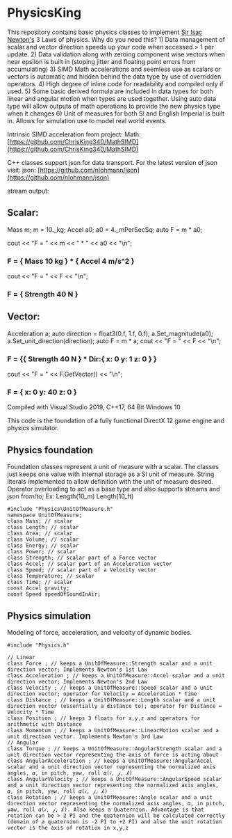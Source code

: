# PhysicsKing

This repository contains basic physics classes to implement [Sir Isac Newton's](https://en.wikipedia.org/wiki/Isaac_Newton) 3 Laws of physics. 
Why do you need this?
    1) Data management of scalar and vector direction speeds up your code when accessed > 1 per update.
    2) Data validation along with zeroing component wise vectors when near epsilon is built in (stoping jitter and floating point errors from accumulating)
    3) SIMD Math accelerations and seemless use as scalars or vectors is automatic and hidden behind the data type by use of overridden operators.
    4) High degree of inline code for readability and compiled only if used. 
    5) Some basic derived formula are included in data types for both linear and angular motion when types are used together. Using auto data type will allow outputs of math operations to provide the new physics type when it changes
    6) Unit of measures for both SI and English Imperial is built in. Allows for simulation use to model real world events.
    
Intrinsic SIMD acceleration from project:
Math: [https://github.com/ChrisKing340/MathSIMD](https://github.com/ChrisKing340/MathSIMD)  
   
C\+\+ classes support json for data transport. For the latest version of json visit:
json: [https://github.com/nlohmann/json](https://github.com/nlohmann/json)

  stream output:
##  Scalar:
  Mass m;
  m = 10._kg;
  Accel a0;
  a0 = 4._mPerSecSq;
  auto F = m * a0;
  
  cout << "F = " << m << " * " << a0 << "\n";
###  F = { Mass 10 kg } * { Accel 4 m/s^2 }
  cout << "F = " << F << "\n";
###  F = { Strength 40 N }

##  Vector:
  Acceleration a;
  auto direction = float3(0.f, 1.f, 0.f);
  a.Set_magnitude(a0);
  a.Set_unit_direction(direction); 
  auto F = m * a;
  cout << "F = " << F << "\n";
###  F = {{ Strength 40 N } * Dir:{ x:         0 y:         1 z:         0 } }
  cout << "F = " << F.GetVector() << "\n";
###  F = { x:         0 y:        40 z:         0 }

Compiled with Visual Studio 2019, C\+\+17, 64 Bit Windows 10

This code is the foundation of a fully functional DirectX 12 game engine and physics simulator.

## Physics foundation
Foundation classes represent a unit of measure with a scalar.  The classes just keeps one value with internal storage as a SI unit of measure.  String literals implemented to allow definition with the unit of measure desired.  Operator overloading to act as a base type and also supports streams and json from/to;
Ex: Length(10_m) Length(10_ft)

    #include "Physics\UnitOfMeasure.h"
    namespace UnitOfMeasure;
    class Mass; // scalar
    class Length; // scalar
    class Area; // scalar
    class Volume; // scalar
    class Energy; // scalar
    class Power; // scalar
    class Strength; // scalar part of a Force vector
    class Accel; // scalar part of an Acceleration vector
    class Speed; // scalar part of a Velocity vector
    class Temperature; // scalar
    class Time; // scalar
    const Accel gravity;
    const Speed speedOfSoundInAir;
    
## Physics simulation

Modeling of force, acceleration, and velocity of dynamic bodies.

    #include "Physics.h"

    // Linear
    class Force ; // keeps a UnitOfMeasure::Strength scalar and a unit direction vector; Implements Newton's 1st Law
    class Acceleration ; // keeps a UnitOfMeasure::Accel scalar and a unit direction vector; Implements Newton's 2nd Law
    class Velocity ; // keeps a UnitOfMeasure::Speed scalar and a unit direction vector; operator for Velocity = Acceleration * Time
    class Distance ; // keeps a UnitOfMeasure::Length scalar and a unit direction vector (essentially a distance to); operator for Distance = Velocity * Time
    class Position ; // keeps 3 floats for x,y,z and operators for arithmetic with Distance
    class Momentum ; // keeps a UnitOfMeasure::LinearMotion scalar and a unit direction vector. Implements Newton's 3rd Law
    // Angular
    class Torque ; // keeps a UnitOfMeasure::AngularStrength scalar and a unit direction vector representing the axis of force is acting about
    class AngularAcceleration ; // keeps a UnitOfMeasure::AngularAccel scalar and a unit direction vector representing the normalized axis angles, 𝛼, in pitch, yaw, roll 𝛼(𝒾, 𝒿, 𝓀)
    class AngularVelocity ; // keeps a UnitOfMeasure::AngularSpeed scalar and a unit direction vector representing the normalized axis angles, 𝛼, in pitch, yaw, roll 𝛼(𝒾, 𝒿, 𝓀)
    class Rotation ; // keeps a UnitOfMeasure::Angle scalar and a unit direction vector representing the normalized axis angles, 𝛼, in pitch, yaw, roll 𝛼(𝒾, 𝒿, 𝓀). Also keeps a Quaternion. Advantage is that rotation can be > 2 PI and the quaternion will be calculated correctly (domain of a quaternion is -2 PI to +2 PI) and also the unit rotation vector is the axis of rotation in x,y,z
